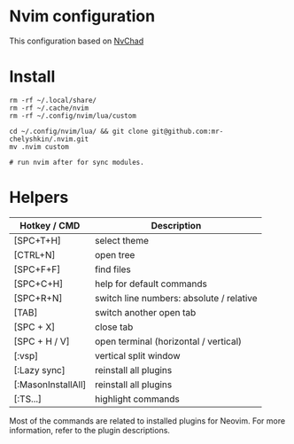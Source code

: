# Nvim configuration
This configuration based on [NvChad](https://nvchad.com)

# Install
```shell
rm -rf ~/.local/share/
rm -rf ~/.cache/nvim
rm -rf ~/.config/nvim/lua/custom

cd ~/.config/nvim/lua/ && git clone git@github.com:mr-chelyshkin/.nvim.git
mv .nvim custom

# run nvim after for sync modules.
```

# Helpers
| Hotkey / CMD       | Description                              |
|--------------------|------------------------------------------|
| [SPC+T+H]          | select theme                             |
| [CTRL+N]           | open tree                                |
| [SPC+F+F]          | find files                               |
| [SPC+C+H]          | help for default commands                |
| [SPC+R+N]          | switch line numbers: absolute / relative |
| [TAB]              | switch another open tab                  |
| [SPC + X]          | close tab                                |
| [SPC + H / V]      | open terminal (horizontal / vertical)    |
| [:vsp]             | vertical split window                    |
| [:Lazy sync]       | reinstall all plugins                    |
| [:MasonInstallAll] | reinstall all plugins                    |
| [:TS...]           | highlight commands                       |

Most of the commands are related to installed plugins for Neovim. 
For more information, refer to the plugin descriptions.

